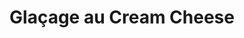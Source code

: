 ---
layout: recette
categories: [recettes]
hidden: false
lang: fr
title: Glaçage au Cream Cheese
type: sucre
ingredients: 
  - nom: cream cheese
    qte: 150
    unite: gr
  - nom: sucre glace
    qte: 60
    unite: gr
  - nom: beurre
    qte: 50
    unite: gr
  - nom: vanille liquide
preconditions:
  - Le cream cheese et le beurre doivent être à température ambiante
etapes:
  - label: Préparation
    details:
      - Mélanger le beurre et le cream cheese au batteur électrique
      - Ajouter la moitié du sucre glace
      - Battre jusqu'à incorporation du sucre
      - Répéter avec le sucre restant
---